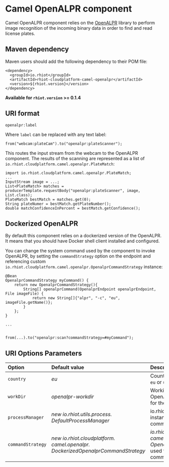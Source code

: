 # Camel OpenALPR component

Camel OpenALPR component relies on the [OpenALPR](http://openalpr.com) library to perform image recognition of the incoming
binary data in order to find and read license plates.

## Maven dependency

Maven users should add the following dependency to their POM file:

    <dependency>
      <groupId>io.rhiot</groupId>
      <artifactId>rhiot-cloudplatform-camel-openalpr</artifactId>
      <version>${rhiot.version}</version>
    </dependency>

**Available for `rhiot.version` >= 0.1.4**

## URI format

    openalpr:label

Where `label` can be replaced with any text label:

    from("webcam:plateCam").to("openalpr:plateScanner");

This routes the input stream from the webcam to the OpenALPR component. The results of the scanning are represented
as a list of `io.rhiot.cloudplatform.camel.openalpr.PlateMatch`:

    import io.rhiot.cloudplatform.camel.openalpr.PlateMatch;
    ...
    InputStream image = ...;
    List<PlateMatch> matches = producerTemplate.requestBody("openalpr:plateScanner", image, List.class);
    PlateMatch bestMatch = matches.get(0);
    String plateNumer = bestMatch.getPlateNumber();
    double matchConfidenceInPercent = bestMatch.getConfidence();

## Dockerized OpenALPR

By default this component relies on a dockerized version of the OpenALPR. It means that you should have Docker
shell client installed and configured.

You can change the system command used by the component to invoke OpenALPR, by setting the `commandStrategy` option on
the endpoint and referencing custom `io.rhiot.cloudplatform.camel.openalpr.OpenalprCommandStrategy` instance:

    @Bean
    OpenalprCommandStrategy myCommand() {
        return new OpenalprCommandStrategy(){
            String[] openalprCommand(OpenalprEndpoint openalprEndpoint, File imageFile) {
                return new String[]{"alpr", "-c", "eu", imageFile.getName()};
            }
        };
    }

    ...


    from(...).to("openalpr:scan?commandStrategy=#myCommand");

## URI Options Parameters

| Option                    | Default value                                                                 | Description   |
|:------------------------- |:-----------------------------------------------------------------------       |:------------- |
| `country`            | *eu*                                                   | Country class of the plates. Can be `eu` or `us`. |
| `workDir`              | *openalpr-workdir*      | Working directory used by OpenALPR to temporarily store files for the analysis.      |
| `processManager`  | *new io.rhiot.utils.process. DefaultProcessManager* | io.rhiot.utils.process.ProcessManager instance used to execute OpenALPR command. |
| `commandStrategy` |   *new io.rhiot.cloudplatform. camel.openalpr. DockerizedOpenalprCommandStrategy*   | *io.rhiot.cloudplatform. camel.openalpr. OpenalprCommandStrategy* instance used to generate OpenALPR system command. |

